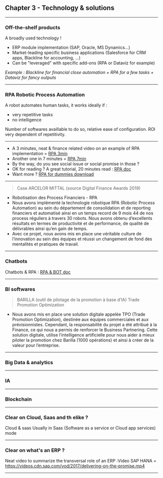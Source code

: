 ## Chapter 3 - Technology & solutions

----

### Off-the-shelf products 
A broadly used technology !   
- ERP module implementation (SAP, Oracle, MS Dynamics…)
- Market-leading specific business applications (Salesforce for CRM apps, Blackline for accounting, …)
- Can be "leveraged" with specific add-ons (RPA or Dataviz for example)

*Example : Blackline for financial close automation + RPA for a few tasks + Dataviz for fancy outputs* 

----

### RPA Robotic Process Automation

A robot automates human tasks, it works ideally if : 
- very repetitive tasks
- no intelligence

Number of softwares availlable to do so, relative ease of configuration. ROI very dependent of repetitivity.

----

- A 3 minutes, neat & finance related video on an example of RPA implementation = [RPA 3min](https://youtu.be/xW95yb6J1eU)
- Another one in 7 minutes = [RPA 7min](https://youtu.be/loOR-nz9DGY)
- By the way, do you see social issue or social promise in those ?
- OK for reading ? A great tutorial, 20 minutes read : [RPA doc](https://www.guru99.com/robotic-process-automation-tutorial.html)
- Want more ? [RPA for dummies download](https://www.nice.com/websites/rpa/assets/robotic_process_automation_for_dummies.pdf)

----

> Case ARCELOR MITTAL (source Digital Finance Awards 2019)   

- Robotisation des Process Financiers - RPA
- Nous avons implémenté la technologie robotique RPA (Robotic Process Automation) au sein du département de consolidation et de reporting financiers et automatisé ainsi en un temps record de 9 mois 44 de nos process réguliers à travers 30 robots. Nous avons obtenu d’excellents résultats en termes de productivité et de performance, de qualité de délivrables ainsi qu’en gain de temps.
- Avec ce projet, nous avons mis en place une véritable culture de l’innovation au sein des équipes et réussi un changement de fond des mentalités et pratiques de travail.

----
 
### Chatbots

Chatbots & RPA : [RPA & BOT doc](https://www.ibm.com/support/knowledgecenter/en/SSMGNY_10.0.0/com.ibm.wbpm.rpa.main.doc/topics/roadmaps_creating_bots.html)

----

### BI softwares

> BARILLA (outil de pilotage de la promotion à base d’IA) Trade Promotion Optimization
- Nous avons mis en place une solution digitale appelée TPO (Trade Promotion Optimization), destinée aux équipes commerciales et aux prévisionnistes. Cependant, la responsabilité du projet a été attribué à la Finance, ce qui nous a permis de renforcer le Business Partnering. Cette solution digitale, utilise l’intelligence artificielle pour nous aider à mieux piloter la promotion chez Barilla (1000 opérations) et ainsi à créer de la valeur pour l’entreprise.

----

### Big Data & analytics

----

### IA

----

### Blockchain

----

### Clear on Cloud, Saas and th elike ?
Cloud & saas
Usually in Saas (Software as a service or Cloud app services) mode 

----

### Clear on what's an ERP ?

Neat video to summarize the transversal role of an ERP :Video SAP HANA = https://videos.cdn.sap.com/vod/2017/delivering-on-the-promise.mp4

----

